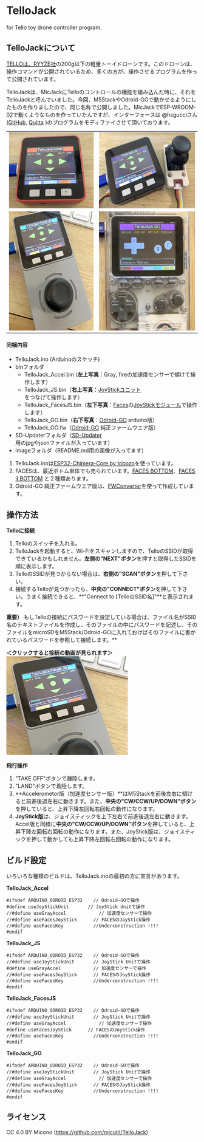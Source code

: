 # TelloJack
for Tello toy drone controller program.

## TelloJackについて
[TELLOは、RYYZE社](https://www.ryzerobotics.com/jp/tello)の200g以下の軽量トーイドローンです。このドローンは、操作コマンドが公開されているため、多くの方が、操作させるプログラムを作って公開されています。

TelloJackは、MicJackにTelloのコントロールの機能を組み込んだ時に、それをTelloJackと呼んでいました。今回、M5StackやOdroid-GOで動かせるようにしたものを作りましたので、同じ名称で公開しました。MicJackでESP-WROOM-02で動くようなものを作っていたんですが、インターフェースは @hsgucciさん([GitHub](https://github.com/hsgucci404/m5stack_tello), [Quitta](https://qiita.com/hsgucci/items/4571c060ece376f80db3) )のプログラムをモディファイさせて頂いております。
<p>
<table border="0">
<tr>
<td><img src=image/accel.jpg Height =200></td>
<td><img src=image/jsUnit.jpg Height=200></td>
</tr>
<tr>
<td><img src=image/facesJs.jpg Height=314></td>
<td><img src=image/odroidGo.jpg Height=314></td>
</tr>
</table>
</p>

#### 同梱内容
- TelloJack.ino (Arduinoのスケッチ)
- binフォルダ
	- TelloJack_Accel.bin (**左上写真**：Gray, fireの加速度センサーで傾けて操作します）
	- TelloJack_JS.bin（**右上写真**：[JoyStickユニット](https://docs.m5stack.com/#/en/unit/joystick)をつなげて操作します）
	- TelloJack_FacesJS.bin（**左下写真**：[Faces](https://docs.m5stack.com/#/en/core/face_kit)の[JoyStickモジュール](https://docs.m5stack.com/#/en/module/joystick)で操作します）
	- TelloJack_GO.bin（**右下写真**：[Odroid-GO](https://www.hardkernel.com/shop/odroid-go/) arduino版）
	- TelloJack_GO.fw（[Odroid-GO](https://www.hardkernel.com/shop/odroid-go/) 純正ファームウエア版）
- SD-Updaterフォルダ（[SD-Updater](https://github.com/tobozo/M5Stack-SD-Updater)用のjpgやjsonファイルが入っています）
- imageフォルダ（README.md用の画像が入ってます）

1. TelloJack.inoは[ESP32-Chimera-Core by tobozo](ttps://github.com/tobozo/ESP32-Chimera-Core)を使っています。
2. FACESは、最近ボトム単体でも売られています。[FACES BOTTOM](https://docs.m5stack.com/#/en/module/faces)、[FACES II BOTTOM](https://docs.m5stack.com/#/en/module/facesII) と２種類あります。
3. Odroid-GO 純正ファームウエア版は、[FWConverter](https://github.com/micutil/Odroid-GO_FWConverter)を使って作成しています。

## 操作方法
**Telloに接続**

1. Telloのスイッチを入れる。
2. TelloJackを起動すると、Wi-Fiをスキャンしますので、TelloのSSIDが取得できているかもしれません。**左側の"NEXT"ボタン**を押すと取得したSSIDを順に表示します。
2. TelloのSSIDが見つからない場合は、**右側の"SCAN"ボタン**を押して下さい。
3. 接続するTelloが見つかったら、**中央の"CONNECT"ボタン**を押して下さい。うまく接続できると、**"Connect to [TelloのSSID名]"**と表示されます。

**重要）** もしTelloの接続にパスワードを設定している場合は、ファイル名がSSID名のテキストファイルを作成し、そのファイルの中にパスワードを記述し、そのファイルをmicroSDをM5Stack/Odroid-GOに入れておけばそのファイルに書かれているパスワードを参照して接続します。** 

**＜クリックすると接続の動画が見られます＞**<BR>
[![preview](image/facesJs2.jpg)](https://www.youtube-nocookie.com/embed/q9aXnZNxYyE)

**飛行操作**

1. "TAKE OFF"ボタンで離陸します。
2. "LAND"ボタンで着陸します。
3. **Accelerometor版（加速度センサー版）**はM5Stackを前後左右に傾けると前進後退左右に動きます。また、**中央の"CW/CCW/UP/DOWN”ボタン**を押していると、上昇下降左回転右回転の動作になります。
3. **JoyStick版**は、ジョイスティックを上下左右で前進後退左右に動きます。Accel版と同様に**中央の"CW/CCW/UP/DOWN”ボタン**を押していると、上昇下降左回転右回転の動作になります。また、JoyStick版は、ジョイスティックを押して動かしても上昇下降左回転右回転の動作になります。

## ビルド設定

いろいろな種類のビルドは、TelloJack.inoの最初の方に宣言があります。

**TelloJack_Accel**

	#ifndef ARDUINO_ODROID_ESP32    // Odroid-GOで操作
	#define useJoyStickUnit       // JoyStick Unitで操作
	//#define useGrayAccel            // 加速度センサーで操作
	//#define useFacesJoyStick      // FACESのJoyStick操作
	//#define useFacesKey           //Underconstruction !!!!
	#endif
	
**TelloJack_JS**

	#ifndef ARDUINO_ODROID_ESP32    // Odroid-GOで操作
	//#define useJoyStickUnit       // JoyStick Unitで操作
	#define useGrayAccel            // 加速度センサーで操作
	//#define useFacesJoyStick      // FACESのJoyStick操作
	//#define useFacesKey           //Underconstruction !!!!
	#endif
	
**TelloJack_FacesJS**

	#ifndef ARDUINO_ODROID_ESP32    // Odroid-GOで操作
	//#define useJoyStickUnit       // JoyStick Unitで操作
	//#define useGrayAccel            // 加速度センサーで操作
	#define useFacesJoyStick      // FACESのJoyStick操作
	//#define useFacesKey           //Underconstruction !!!!
	#endif

**TelloJack_GO**

	#ifndef ARDUINO_ODROID_ESP32    // Odroid-GOで操作
	//#define useJoyStickUnit       // JoyStick Unitで操作
	//#define useGrayAccel            // 加速度センサーで操作
	//#define useFacesJoyStick      // FACESのJoyStick操作
	//#define useFacesKey           //Underconstruction !!!!
	#endif
	

## ライセンス
CC 4.0 BY Micono (https://github.com/micutil/TelloJack)
